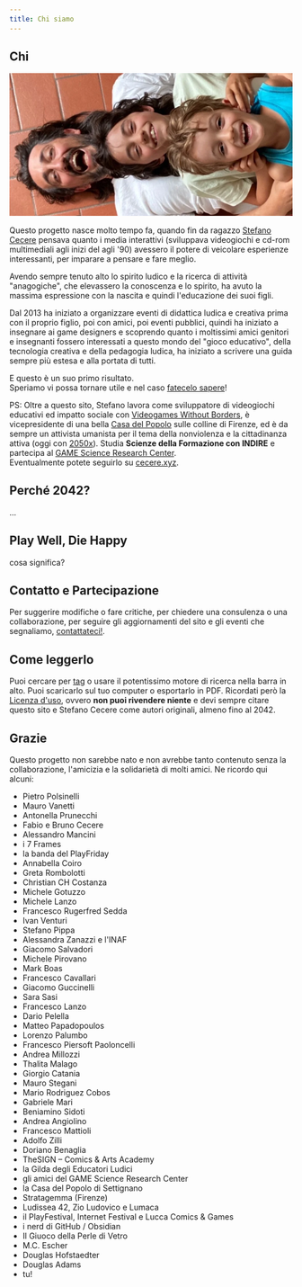 ```yaml
---
title: Chi siamo
---
```

## Chi

![](../scuola/ludosofia/_img/foto_autori.webp)

Questo progetto nasce molto tempo fa, quando fin da ragazzo [Stefano Cecere](https://cecere.xyz) pensava quanto i media interattivi (sviluppava videogiochi e cd-rom multimediali agli inizi del agli '90) avessero il potere di veicolare esperienze interessanti, per imparare a pensare e fare meglio.  

Avendo sempre tenuto alto lo spirito ludico e la ricerca di attività "anagogiche", che elevassero la conoscenza e lo spirito, ha avuto la massima espressione con la nascita e quindi l'educazione dei suoi figli.

Dal 2013 ha iniziato a organizzare eventi di didattica ludica e creativa prima con il proprio figlio, poi con amici, poi eventi pubblici, quindi ha iniziato a insegnare ai game designers e scoprendo quanto i moltissimi amici genitori e insegnanti fossero interessati a questo mondo del "gioco educativo", della tecnologia creativa e della pedagogia ludica, ha iniziato a scrivere una guida sempre più estesa e alla portata di tutti.

E questo è un suo primo risultato.  
Speriamo vi possa tornare utile e nel caso [fatecelo sapere](contact.md)!

PS: Oltre a questo sito, Stefano lavora come sviluppatore di videogiochi educativi ed impatto sociale con [Videogames Without Borders](https://vgwb.org), è vicepresidente di una bella [Casa del Popolo](https://cdp.settignano.org) sulle colline di Firenze, ed è da sempre un attivista umanista per il tema della nonviolenza e la cittadinanza attiva (oggi con [2050x](https://2050x.org)). Studia **Scienze della Formazione con INDIRE** e partecipa al [GAME Science Research Center](https://gamescience.imtlucca.it/).  
Eventualmente potete seguirlo su [cecere.xyz](https://cecere.xyz/contact/).

## Perché 2042?
...

## Play Well, Die Happy
cosa significa?

## Contatto e Partecipazione
Per suggerire modifiche o fare critiche, per chiedere una consulenza o una collaborazione, per seguire gli aggiornamenti del sito e gli eventi che segnaliamo, [contattateci!](contact.md).

## Come leggerlo
Puoi cercare per [tag](../played/tags.md) o usare il potentissimo motore di ricerca nella barra in alto. Puoi scaricarlo sul tuo computer o esportarlo in PDF. Ricordati però la [Licenza d'uso](license.md), ovvero **non puoi rivendere niente** e devi sempre citare questo sito e Stefano Cecere come autori originali, almeno fino al 2042.

## Grazie
Questo progetto non sarebbe nato e non avrebbe tanto contenuto senza la collaborazione, l'amicizia e la solidarietà di molti amici. Ne ricordo qui alcuni:

- Pietro Polsinelli
- Mauro Vanetti
- Antonella Prunecchi
- Fabio e Bruno Cecere
- Alessandro Mancini
- i 7 Frames
- la banda del PlayFriday
- Annabella Coiro
- Greta Rombolotti
- Christian CH Costanza
- Michele Gotuzzo
- Michele Lanzo
- Francesco Rugerfred Sedda
- Ivan Venturi
- Stefano Pippa
- Alessandra Zanazzi e l'INAF
- Giacomo Salvadori
- Michele Pirovano
- Mark Boas
- Francesco Cavallari
- Giacomo Guccinelli
- Sara Sasi
- Francesco Lanzo
- Dario Pelella
- Matteo Papadopoulos
- Lorenzo Palumbo
- Francesco Piersoft Paoloncelli
- Andrea Millozzi
- Thalita Malago
- Giorgio Catania
- Mauro Stegani
- Mario Rodriguez Cobos
- Gabriele Mari
- Beniamino Sidoti
- Andrea Angiolino
- Francesco Mattioli
- Adolfo Zilli
- Doriano Benaglia
- TheSIGN – Comics & Arts Academy 
- la Gilda degli Educatori Ludici
- gli amici del GAME Science Research Center
- la Casa del Popolo di Settignano
- Stratagemma (Firenze)
- Ludissea 42, Zio Ludovico e Lumaca
- il PlayFestival, Internet Festival e Lucca Comics & Games
- i nerd di GitHub / Obsidian
- Il Giuoco della Perle di Vetro
- M.C. Escher
- Douglas Hofstaedter
- Douglas Adams
- tu!
